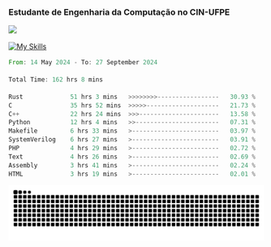 
### Estudante de Engenharia da Computação no CIN-UFPE
<div>
      <!--<img width=400 src="https://github-readme-stats.vercel.app/api?username=Zed201&show_icons=true&theme=tokyonight" /-->
      <img width=400 src='https://leetcode.card.workers.dev/Zed201?theme=nord&font=baloo&extension=null' />
</div>


[![My Skills](https://skillicons.dev/icons?i=c,cpp,rust,py,java,neovim&theme=dark)](https://skillicons.dev)

<!--START_SECTION:waka-->

```rust
From: 14 May 2024 - To: 27 September 2024

Total Time: 162 hrs 8 mins

Rust             51 hrs 3 mins   >>>>>>>>-----------------   30.93 %
C                35 hrs 52 mins  >>>>>--------------------   21.73 %
C++              22 hrs 24 mins  >>>----------------------   13.58 %
Python           12 hrs 4 mins   >>-----------------------   07.31 %
Makefile         6 hrs 33 mins   >------------------------   03.97 %
SystemVerilog    6 hrs 27 mins   >------------------------   03.91 %
PHP              4 hrs 29 mins   >------------------------   02.72 %
Text             4 hrs 26 mins   >------------------------   02.69 %
Assembly         3 hrs 41 mins   >------------------------   02.24 %
HTML             3 hrs 19 mins   >------------------------   02.01 %
```

<!--END_SECTION:waka-->

<picture>
  <source media="(prefers-color-scheme: dark)" srcset="https://github.com/Zed201/Zed201/blob/output/github-contribution-grid-snake-dark.svg" />
  <img alt="github-snake" src="https://github.com/Zed201/Zed201/blob/output/github-contribution-grid-snake-dark.svg" />
</picture>
